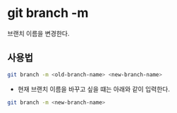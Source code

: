 # git branch -m
브랜치 이름을 변경한다. 
## 사용법
```zsh
git branch -m <old-branch-name> <new-branch-name>
```
- 현재 브랜치 이름을 바꾸고 싶을 떄는 아래와 같이 입력한다. 
```zsh
git branch -m <new-branch-name>